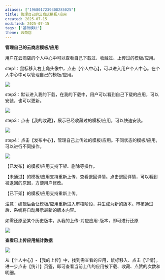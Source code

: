 ```yaml
---
aliases: ["1968017239308285025"]
title: 管理自己的云商店模板/应用
created: 2025-07-15
modified: 2025-07-15
tags: ['基础模块']
theme: 云商店
---
```


**管理自己的云商店模板/应用**

用户在云商店的个人中心中可以查看自己下载过、收藏过、上传过的模板/应用。

step1：鼠标移入右上角头像中，点击【个人中心】，可以进入用户个人中心。在个人中心中可以管理自己的模板/应用。

![](32d636011eb1125e0b7a5c355742228d.jpg)

step2：默认进入我的下载，在我的下载中，用户可以看到自己下载的应用，可以安装，也可以更新。

![](0bc2965518b1843c4d89ba88cdf129a2.jpg)

step3：点击【我的收藏】，展示已经收藏过的模板/应用，可以快速安装。

![](fbac8e6fe16d0db024b716d7b8e91a03.jpg)

step4：点击【发布中心】，管理自己上传过的模板/应用。不同状态的模板/应用，可以进行不同操作。

![](3daf7409b5d723fa399e6e94af8d696b.jpg)

【已发布】的模板/应用支持下架、删除等操作。

【未通过】的模板/应用支持重新上传、查看退回详情。点击退回详情，可以看到被退回的原因，方便用户修改。

【已下架】的模板/应用支持重新上传。

注意：编辑后会让模板/应用重新进入审核阶段，并生成为新的版本。审核通过后、系统将自动展示最新的版本内容。

如需还原至某个历史版本，从我的上传-对应应用-版本，即可进行还原

![](803b3ee925c8163d8db635a8bd191517.jpg)

**查看已上传应用统计数据**

![](4e5d453d8629a3b79d897a9c272679e6.jpg)

从【个人中心】-【我的上传】中，找到需查看的应用，鼠标移入、点击【详情】，进一步点击【统计】页签，即可查看当前上传的应用被下载、收藏、点赞的次数和明细。